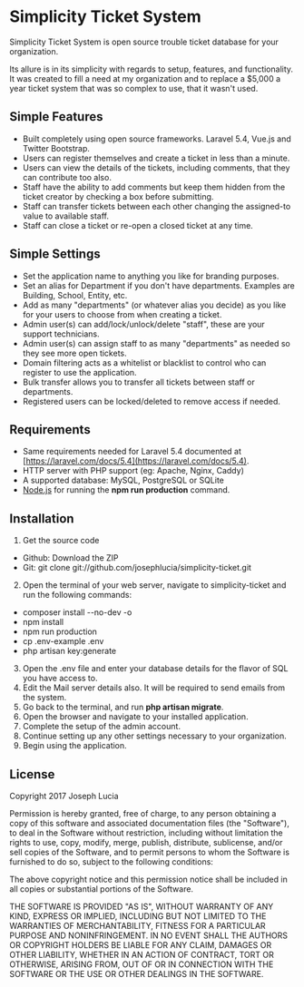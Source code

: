 # Simplicity Ticket System

Simplicity Ticket System is open source trouble ticket database for your organization.

Its allure is in its simplicity with regards to setup, features, and functionality. It was created to fill a need at my organization and to replace a $5,000 a year ticket system that was so complex to use, that it wasn't used. 

## Simple Features

- Built completely using open source frameworks. Laravel 5.4, Vue.js and Twitter Bootstrap.
- Users can register themselves and create a ticket in less than a minute.
- Users can view the details of the tickets, including comments, that they can contribute too also.
- Staff have the ability to add comments but keep them hidden from the ticket creator by checking a box before submitting.
- Staff can transfer tickets between each other changing the assigned-to value to available staff.
- Staff can close a ticket or re-open a closed ticket at any time.

## Simple Settings

- Set the application name to anything you like for branding purposes.
- Set an alias for Department if you don't have departments. Examples are Building, School, Entity, etc.
- Add as many "departments" (or whatever alias you decide) as you like for your users to choose from when creating a ticket.
- Admin user(s) can add/lock/unlock/delete "staff", these are your support technicians.
- Admin user(s) can assign staff to as many "departments" as needed so they see more open tickets.
- Domain filtering acts as a whitelist or blacklist to control who can register to use the application.
- Bulk transfer allows you to transfer all tickets between staff or departments.
- Registered users can be locked/deleted to remove access if needed.

## Requirements

- Same requirements needed for Laravel 5.4 documented at [https://laravel.com/docs/5.4](https://laravel.com/docs/5.4).
- HTTP server with PHP support (eg: Apache, Nginx, Caddy)
- A supported database: MySQL, PostgreSQL or SQLite
- [Node.js](https://nodejs.org/en/) for running the **npm run production** command.

## Installation

1. Get the source code
- Github: Download the ZIP
- Git: git clone git://github.com/josephlucia/simplicity-ticket.git
2. Open the terminal of your web server, navigate to simplicity-ticket and run the following commands:
- composer install --no-dev -o
- npm install
- npm run production
- cp .env-example .env
- php artisan key:generate
3. Open the .env file and enter your database details for the flavor of SQL you have access to.
4. Edit the Mail server details also. It will be required to send emails from the system.
5. Go back to the terminal, and run **php artisan migrate**.
6. Open the browser and navigate to your installed application.
7. Complete the setup of the admin account.
8. Continue setting up any other settings necessary to your organization.
9. Begin using the application.

## License
Copyright 2017 Joseph Lucia

Permission is hereby granted, free of charge, to any person obtaining a copy of this software and associated documentation files (the "Software"), to deal in the Software without restriction, including without limitation the rights to use, copy, modify, merge, publish, distribute, sublicense, and/or sell copies of the Software, and to permit persons to whom the Software is furnished to do so, subject to the following conditions:

The above copyright notice and this permission notice shall be included in all copies or substantial portions of the Software.

THE SOFTWARE IS PROVIDED "AS IS", WITHOUT WARRANTY OF ANY KIND, EXPRESS OR IMPLIED, INCLUDING BUT NOT LIMITED TO THE WARRANTIES OF MERCHANTABILITY, FITNESS FOR A PARTICULAR PURPOSE AND NONINFRINGEMENT. IN NO EVENT SHALL THE AUTHORS OR COPYRIGHT HOLDERS BE LIABLE FOR ANY CLAIM, DAMAGES OR OTHER LIABILITY, WHETHER IN AN ACTION OF CONTRACT, TORT OR OTHERWISE, ARISING FROM, OUT OF OR IN CONNECTION WITH THE SOFTWARE OR THE USE OR OTHER DEALINGS IN THE SOFTWARE.
